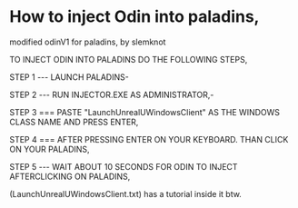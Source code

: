 # How to inject Odin into paladins,
modified odinV1 for paladins, by slemknot

TO INJECT ODIN INTO PALADINS DO THE FOLLOWING STEPS,


STEP 1 --- LAUNCH PALADINS-


STEP 2 --- RUN INJECTOR.EXE AS ADMINISTRATOR,-


STEP 3 === PASTE "LaunchUnrealUWindowsClient" AS THE WINDOWS CLASS NAME AND PRESS ENTER,


STEP 4 === AFTER PRESSING ENTER ON YOUR KEYBOARD. THAN CLICK ON YOUR PALADINS,


STEP 5 --- WAIT ABOUT 10 SECONDS FOR ODIN TO INJECT AFTERCLICKING ON PALADINS,




(LaunchUnrealUWindowsClient.txt) has a tutorial inside it btw.
